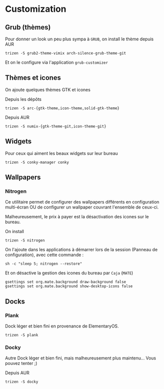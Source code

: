 # Customization

## Grub (thèmes)

Pour donner un look un peu plus sympa à `GRUB`, on install le thème depuis AUR

```shell
trizen -S grub2-theme-vimix arch-silence-grub-theme-git
```

Et on le configure via l'application `grub-customizer`

## Thèmes et icones

On ajoute quelques thèmes GTK et icones

Depuis les dépôts

```shell
trizen -S arc-{gtk-theme,icon-theme,solid-gtk-theme}
```

Depuis AUR

```shell
trizen -S numix-{gtk-theme-git,icon-theme-git}
```

## Widgets

Pour ceux qui aiment les beaux widgets sur leur bureau

```shell
trizen -S conky-manager conky
```

## Wallpapers

### Nitrogen

Ce utilitaire permet de configurer des wallpapers différents en configuration multi-écran OU de configurer un wallpaper couvrant l'ensemble de ceux-ci.

Malheureusement, le prix à payer est la désactivation des icones sur le bureau.

On install

```shell
trizen -S nitrogen
```

On l'ajoute dans les applications à démarrer lors de la session (Panneau de configuration), avec cette commande :

```shell
sh -c "sleep 5; nitrogen --restore"
```

Et on désactive la gestion des icones du bureau par `Caja` (`MATE`)

```shell
gsettings set org.mate.background draw-background false
gsettings set org.mate.background show-desktop-icons false
```

## Docks

### Plank

Dock léger et bien fini en provenance de ElementaryOS.

```shell
trizen -S plank
```

### Docky

Autre Dock léger et bien fini, mais malheureusement plus maintenu... Vous pouvez tenter ;)

Depuis AUR

```shell
trizen -S docky
```

